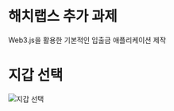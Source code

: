 # 해치랩스 추가 과제
Web3.js을 활용한 기본적인 입출금 애플리케이션 제작

# 지갑 선택
![지갑 선택](https://user-images.githubusercontent.com/30591542/156620709-1e3862c2-da6c-4543-bd67-ae33a8eb0525.png)


